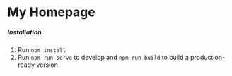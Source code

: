 # My Homepage



##### Installation

1. Run `npm install`
2. Run `npm run serve` to develop and `npm run build` to build a production-ready version
